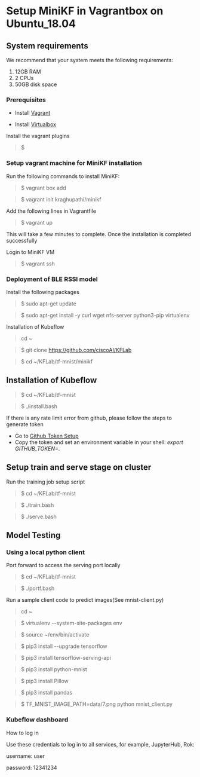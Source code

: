 # Setup MiniKF in Vagrantbox on Ubuntu_18.04

## System requirements

We recommend that your system meets the following requirements:

1. 12GB RAM
2. 2 CPUs
3. 50GB disk space

### Prerequisites

* Install [Vagrant](https://www.vagrantup.com/downloads.html)

* Install [Virtualbox](https://www.virtualbox.org/wiki/Downloads)

Install the vagrant plugins

> $ 

### Setup vagrant machine for MiniKF installation

Run the following commands to install MiniKF:

> $ vagrant box add 

> $ vagrant init kraghupathi/minikf

Add the following lines in Vagrantfile

> 


> $ vagrant up

This will take a few minutes to complete. Once the installation is completed successfully


Login to MiniKF VM

> $ vagrant ssh

### Deployment of BLE RSSI model

Install the following packages

> $ sudo apt-get update

> $ sudo apt-get install -y curl wget nfs-server python3-pip virtualenv

Installation of Kubeflow

> cd ~

> $ git clone https://github.com/ciscoAI/KFLab

> $ cd ~/KFLab/tf-mnist/minikf 

## Installation of Kubeflow

> $ cd ~/KFLab/tf-mnist

> $ ./install.bash

If there is any rate limit error from github, please follow the steps to generate token 

- Go to [Github Token Setup](https://github.com/settings/tokens)
- Copy the token and set an environment variable in your shell: _export GITHUB_TOKEN=<token>_.
 
## Setup train and serve stage on cluster

Run the training job setup script

> $ cd ~/KFLab/tf-mnist

> $ ./train.bash

> $ ./serve.bash

## Model Testing
### Using a local python client
Port forward to access the serving port locally

> $ cd ~/KFLab/tf-mnist

> $ ./portf.bash

Run a sample client code to predict images(See mnist-client.py)

> cd ~

> $ virtualenv --system-site-packages env

> $ source ~/env/bin/activate

> $ pip3 install --upgrade tensorflow

> $ pip3 install tensorflow-serving-api

> $ pip3 install python-mnist

> $ pip3 install Pillow

> $ pip3 install pandas

> $ TF_MNIST_IMAGE_PATH=data/7.png python mnist_client.py


### Kubeflow dashboard

How to log in

Use these credentials to log in to all services, for example, JupyterHub, Rok:

username: user

password: 12341234
